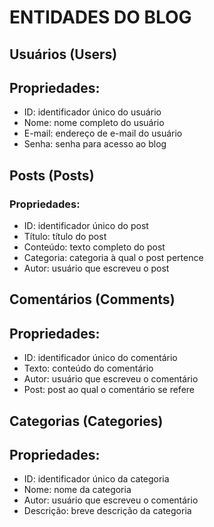 # ENTIDADES DO BLOG

## Usuários (Users)
## Propriedades:

* ID: identificador único do usuário
* Nome: nome completo do usuário
* E-mail: endereço de e-mail do usuário
* Senha: senha para acesso ao blog

## Posts (Posts)

### Propriedades:

* ID: identificador único do post
* Título: título do post
* Conteúdo: texto completo do post
* Categoria: categoria à qual o post pertence
* Autor: usuário que escreveu o post

## Comentários (Comments)

## Propriedades:

* ID: identificador único do comentário
* Texto: conteúdo do comentário
* Autor: usuário que escreveu o comentário
* Post: post ao qual o comentário se refere

## Categorias (Categories)

## Propriedades:

* ID: identificador único da categoria
* Nome: nome da categoria
* Autor: usuário que escreveu o comentário
* Descrição: breve descrição da categoria







